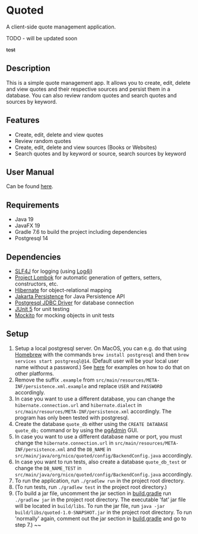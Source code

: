 # Quoted
A client-side quote management application.

TODO - will be updated soon

~~test~~
## Description
This is a simple quote management app. It allows you to create, edit, delete and view quotes and their respective sources and persist them in a database. You can also review random quotes and search quotes and sources by keyword.

## Features
- Create, edit, delete and view quotes
- Review random quotes
- Create, edit, delete and view sources (Books or Websites)
- Search quotes and by keyword or source, search sources by keyword

## User Manual
Can be found [here](UserManual.md).

## Requirements
- Java 19
- JavaFX 19
- Gradle 7.6 to build the project including dependencies
- Postgresql 14

## Dependencies
- [SLF4J](http://www.slf4j.org) for logging (using [Log4j](https://logging.apache.org/log4j/))
- [Project Lombok](https://projectlombok.org) for automatic generation of getters, setters, constructors, etc.
- [Hibernate](https://hibernate.org) for object-relational mapping
- [Jakarta Persistence](https://jakarta.ee/specifications/persistence) for Java Persistence API
- [Postgresql JDBC Driver](https://jdbc.postgresql.org) for database connection
- [JUnit 5](https://junit.org/junit5) for unit testing
- [Mockito](https://site.mockito.org) for mocking objects in unit tests

## Setup
1. Setup a local postgresql server. On MacOS, you can e.g. do that using [Homebrew](https://brew.sh) with the commands `brew install postgresql` and then `brew services start postgresql@14`. (Default user will be your local user name without a password.) See [here](https://www.postgresql.org/download/) for examples on how to do that on other platforms.
2. Remove the suffix `.example` from `src/main/resources/META-INF/persistence.xml.example` and replace `USER` and `PASSWORD` accordingly.
3. In case you want to use a different database, you can change the `hibernate.connection.url` and `hibernate.dialect` in `src/main/resources/META-INF/persistence.xml` accordingly. The program has only been tested with postgresql.
4. Create the database `quote_db` either using the `CREATE DATABASE quote_db;` command or by using the [pgAdmin](https://www.pgadmin.org) GUI.
5. In case you want to use a different database name or port, you must change the `hibernate.connection.url` in `src/main/resources/META-INF/persistence.xml` and the `DB_NAME` in `src/main/java/org/nico/quoted/config/BackendConfig.java` accordingly.
6. In case you want to run tests, also create a database `quote_db_test` or change the `DB_NAME_TEST` in `src/main/java/org/nico/quoted/config/BackendConfig.java` accordingly.
7. To run the application, run `./gradlew run` in the project root directory.
8. (To run tests, run `./gradlew test` in the project root directory.)
9. (To build a jar file, uncomment the jar section in [build.gradle](build.gradle) run `./gradlew jar` in the project root directory. The executable 'fat' jar file will be located in `build/libs`. To run the jar file, run `java -jar build/libs/quoted-1.0-SNAPSHOT.jar` in the project root directory. To run 'normally' again, comment out the jar section in [build.gradle](build.gradle) and go to step 7.) ~~